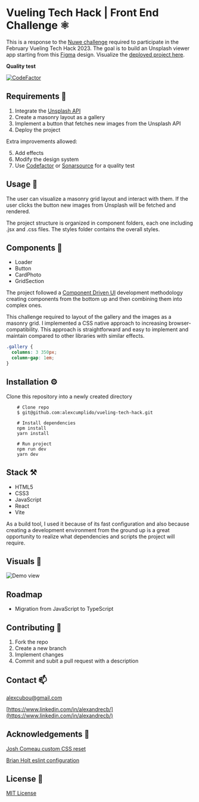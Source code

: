 # Vueling Tech Hack | Front End Challenge ⚛

This is a response to the [Nuwe challenge](hhttps://nuwe.io/dev/competitions/vueling-tech-hack/unsplash-viewer-app-frontend) required to participate in the February Vueling Tech Hack 2023. The goal is to build an Unsplash viewer app starting from this [Figma](https://www.figma.com/file/8DTsCBsanZ0OEoLdiY1qzW?node-id=4:78) design. Visualize the [deployed project here](https://vueling-tech-hack.vercel.app/).

**Quality test**

[![CodeFactor](https://www.codefactor.io/repository/github/alexcumplido/vueling-tech-hack/badge)](https://www.codefactor.io/repository/github/alexcumplido/vueling-tech-hack)

## Requirements 🎯

1. Integrate the [Unsplash API](https://github.com/unsplash/unsplash-js#unsplash)
2. Create a masonry layout as a gallery
3. Implement a button that fetches new images from the Unsplash API
4. Deploy the project

Extra improvements allowed:

5. Add effects
6. Modify the design system
7. Use [Codefactor](https://www.codefactor.io/) or [Sonarsource](https://www.sonarsource.com/) for a quality test

## Usage 📝

The user can visualize a masonry grid layout and interact with them. If the user clicks the button new images from Unsplash will be fetched and rendered.

The project structure is organized in component folders, each one including .jsx and .css files. The styles folder contains the overall styles.

## Components 🧬

- Loader
- Button
- CardPhoto
- GridSection

The project followed a [Component Driven UI](https://www.componentdriven.org/) development methodology creating components from the bottom up and then combining them into complex ones.

This challenge required to layout of the gallery and the images as a masonry grid. I implemented a CSS native approach to increasing browser-compatibility. This approach is straightforward and easy to implement and maintain compared to other libraries with similar effects.

```css
.gallery {
  columns: 3 350px;
  column-gap: 1em;
}
```

## Installation ⚙️

Clone this repository into a newly created directory

```shell
    # Clone repo
    $ git@github.com:alexcumplido/vueling-tech-hack.git
```

```shell
    # Install dependencies
    npm install
    yarn install
```

```shell
    # Run project
    npm run dev
    yarn dev
```

## Stack ⚒️

- HTML5
- CSS3
- JavaScript
- React
- Vite

As a build tool, I used it because of its fast configuration and also because creating a development environment from the ground up is a great opportunity to realize what dependencies and scripts the project will require.

## Visuals 👀

![Demo view](./src/assets/unsplashDemo.gif)

## Roadmap

- Migration from JavaScript to TypeScript

## Contributing 🙌

1. Fork the repo
2. Create a new branch
3. Implement changes
4. Commit and subit a pull request with a description

## Contact 📫

alexcubou@gmail.com

[https://www.linkedin.com/in/alexandrecb/](https://www.linkedin.com/in/alexandrecb/)

## Acknowledgements 🙏

[Josh Comeau custom CSS reset](https://www.joshwcomeau.com/css/custom-css-reset/)

[Brian Holt eslint configuration](https://github.com/btholt/citr-v8-project/blob/main/03-jsx/.eslintrc.json)

## License 📃

[MIT License](https://opensource.org/licenses/MIT)
